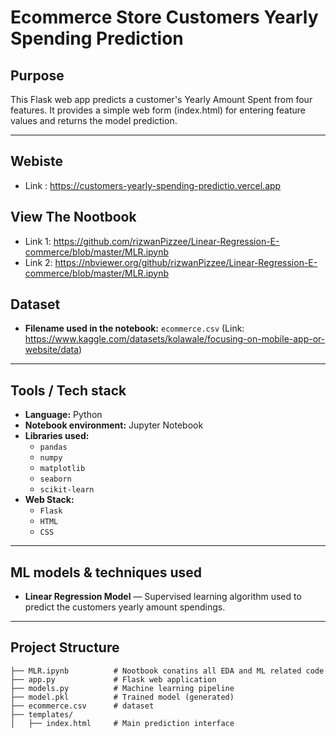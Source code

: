 # Ecommerce Store Customers Yearly Spending Prediction

## Purpose

This Flask web app predicts a customer's Yearly Amount Spent from four features.
It provides a simple web form (index.html) for entering feature values and returns the model prediction.

---
## Webiste
 - Link : https://customers-yearly-spending-predictio.vercel.app
## View The Nootbook

- Link 1: https://github.com/rizwanPizzee/Linear-Regression-E-commerce/blob/master/MLR.ipynb
- Link 2: https://nbviewer.org/github/rizwanPizzee/Linear-Regression-E-commerce/blob/master/MLR.ipynb

## Dataset

- **Filename used in the notebook:** `ecommerce.csv` (Link: https://www.kaggle.com/datasets/kolawale/focusing-on-mobile-app-or-website/data)

---

## Tools / Tech stack

- **Language:** Python
- **Notebook environment:** Jupyter Notebook
- **Libraries used:**
  - `pandas`
  - `numpy`
  - `matplotlib`
  - `seaborn`
  - `scikit-learn`
- **Web Stack:**
  - `Flask`
  - `HTML`
  - `CSS`

---

## ML models & techniques used

- **Linear Regression Model** — Supervised learning algorithm used to predict the customers yearly amount spendings.

---

## Project Structure

```
├── MLR.ipynb          # Nootbook conatins all EDA and ML related code
├── app.py             # Flask web application
├── models.py          # Machine learning pipeline
├── model.pkl          # Trained model (generated)
├── ecommerce.csv      # dataset
├── templates/
│   ├── index.html     # Main prediction interface
```
